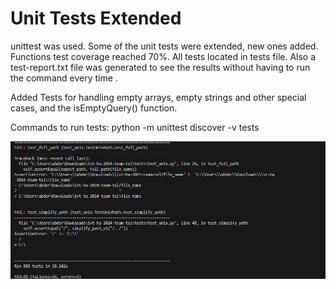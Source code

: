 # Unit Tests Extended

unittest was used. Some of the unit tests were extended, new ones added. Functions test coverage reached 70%. All tests located in tests file. Also a test-report.txt file was generated to see the results without having to run the command every time .
 
 Added Tests for handling empty arrays, empty strings and other special cases, and the isEmptyQuery() function.
 
 Commands to run tests: python -m unittest discover -v tests

 ![](Screenshots/TestReport.png)